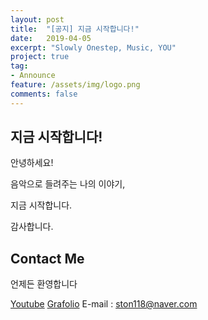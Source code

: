 ```yaml
---
layout: post
title:  "[공지] 지금 시작합니다!"
date:   2019-04-05
excerpt: "Slowly Onestep, Music, YOU"
project: true
tag:
- Announce
feature: /assets/img/logo.png
comments: false
---
```


      
## 지금 시작합니다!

안녕하세요!

음악으로 들려주는 나의 이야기, 

지금 시작합니다.

감사합니다.


## Contact Me

언제든 환영합니다

[Youtube](https://www.youtube.com/channel/UCvCi2XlWetS13MGHTmMrCoQ)
[Grafolio](https://www.grafolio.com/onestep0118)
E-mail : ston118@naver.com


